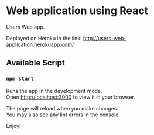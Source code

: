 # Web application using React

Users Web app.

Deployed on Heroku in the link: http://users-web-application.herokuapp.com/

## Available Script

### `npm start`

Runs the app in the development mode.\
Open [http://localhost:3000](http://localhost:3000) to view it in your browser.

The page will reload when you make changes.\
You may also see any lint errors in the console.

Enjoy!
